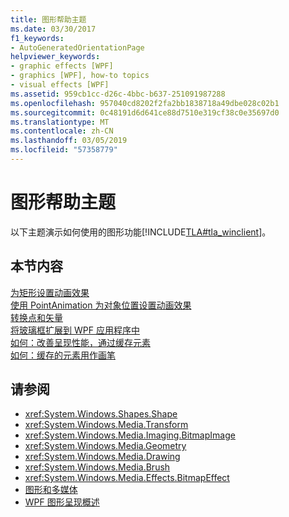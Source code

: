 ```yaml
---
title: 图形帮助主题
ms.date: 03/30/2017
f1_keywords:
- AutoGeneratedOrientationPage
helpviewer_keywords:
- graphic effects [WPF]
- graphics [WPF], how-to topics
- visual effects [WPF]
ms.assetid: 959cb1cc-d26c-4bbc-b637-251091987288
ms.openlocfilehash: 957040cd8202f2fa2bb1838718a49dbe028c02b1
ms.sourcegitcommit: 0c48191d6d641ce88d7510e319cf38c0e35697d0
ms.translationtype: MT
ms.contentlocale: zh-CN
ms.lasthandoff: 03/05/2019
ms.locfileid: "57358779"
---
```

# <a name="graphics-how-to-topics"></a>图形帮助主题
以下主题演示如何使用的图形功能[!INCLUDE[TLA#tla_winclient](../../../../includes/tlasharptla-winclient-md.md)]。  
  
## <a name="in-this-section"></a>本节内容  
 [为矩形设置动画效果](how-to-animate-a-rectangle.md)  
 [使用 PointAnimation 为对象位置设置动画效果](how-to-animate-the-position-of-an-object-by-using-pointanimation.md)  
 [转换点和矢量](how-to-transform-points-and-vectors.md)  
 [将玻璃框扩展到 WPF 应用程序中](extend-glass-frame-into-a-wpf-application.md)  
 [如何：改善呈现性能，通过缓存元素](how-to-improve-rendering-performance-by-caching-an-element.md)  
 [如何：缓存的元素用作画笔](how-to-use-a-cached-element-as-a-brush.md)  
  
## <a name="see-also"></a>请参阅
- <xref:System.Windows.Shapes.Shape>
- <xref:System.Windows.Media.Transform>
- <xref:System.Windows.Media.Imaging.BitmapImage>
- <xref:System.Windows.Media.Geometry>
- <xref:System.Windows.Media.Drawing>
- <xref:System.Windows.Media.Brush>
- <xref:System.Windows.Media.Effects.BitmapEffect>
- [图形和多媒体](index.md)
- [WPF 图形呈现概述](wpf-graphics-rendering-overview.md)
